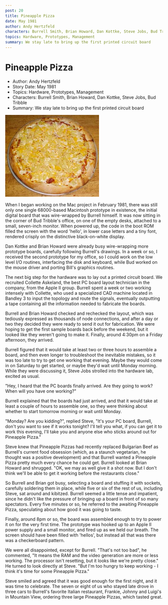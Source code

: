 ```yaml
---
post: 20
title: Pineapple Pizza
date: May 1981
author: Andy Hertzfeld
characters: Burrell Smith, Brian Howard, Dan Kottke, Steve Jobs, Bud Tribble
topics: Hardware, Prototypes, Management
summary: We stay late to bring up the first printed circuit board
---
```


# Pineapple Pizza
* Author: Andy Hertzfeld
* Story Date: May 1981
* Topics: Hardware, Prototypes, Management
* Characters: Burrell Smith, Brian Howard, Dan Kottke, Steve Jobs, Bud Tribble
* Summary: We stay late to bring up the first printed circuit board

![Our reward: Pineapple Pizza](images/Macintosh/pineapplepizza.jpg) 
    
When I began working on the Mac project in February 1981, there was still only one single 68000-based Macintosh prototype in existence, the initial digital board that was wire-wrapped by Burrell himself.  It was now sitting in the corner of Bud Tribble's office, on one of the empty desks, attached to a small, seven-inch monitor.  When powered up, the code in the boot ROM filled the screen with the word 'hello', in lower case letters and a tiny font, rendered crisply on the distinctive black-on-white display.

Dan Kottke and Brian Howard were already busy wire-wrapping more prototype boards, carefully following Burrell's drawings. In a week or so, I received the second prototype for my office, so I could work on the low level I/O routines, interfacing the disk and keyboard, while Bud worked on the mouse driver and porting Bill's graphics routines.

The next big step for the hardware was to lay out a printed circuit board.  We recruited Collette Askeland, the best PC board layout technician in the company, from the Apple II group.  Burrell spent a week or two working intensely with Collette, who used a specialized CAD machine located in Bandley 3 to input the topology and route the signals, eventually outputting a tape containing all the information needed to fabricate the boards.

Burrell and Brian Howard checked and rechecked the layout, which was tediously expressed as thousands of node connections, and after a day or two they decided they were ready to send it out for fabrication.   We were hoping to get the first sample boards back before the weekend, but it looked like they weren't going to make it.  Finally, around 4:30pm on a Friday afternoon, they arrived.

Burrell figured that it would take at least two or three hours to assemble a board, and then even longer to troubleshoot the inevitable mistakes, so it was too late to try to get one working that evening.  Maybe they would come in on Saturday to get started, or maybe they'd wait until Monday morning.  While they were discussing it, Steve Jobs strolled into the hardware lab, excited as usual.

"Hey, I heard that the PC boards finally arrived.  Are they going to work?  When will you have one working?"

Burrell explained that the boards had just arrived, and that it would take at least a couple of hours to assemble one, so they were thinking about whether to start tomorrow morning or wait until Monday.

"Monday? Are you kidding?", replied Steve,  "It's your PC board, Burrell, don't you want to see if it works tonight?  I'll tell you what, if you can get it to work this evening, I'll take you and anyone else who sticks around out for Pineapple Pizza."

Steve knew that Pineapple Pizzas had recently replaced Bulgarian Beef as Burrell's current food obsession (which, as a staunch vegetarian, he thought was a positive development) and that Burrell wanted a Pineapple Pizza pretty much every chance he could get.   Burrell looked at Brian Howard and shrugged.  "OK, we may as well give it a shot now.  But I don't think we'll be able to get it working before the restaurants close."

So Burrell and Brian got busy, selecting a board and stuffing it with sockets, carefully soldering them in place, while five or six of the rest of us, including Steve, sat around and kibitzed.   Burrell seemed a little tense and impatient, since he didn't like the pressure of bringing up a board in front of so many spectators.   Every five minutes or so, he referred to the awaiting Pineapple Pizza, speculating about how good it was going to taste.

Finally, around 8pm or so, the board was assembled enough to try to power it on for the very first time.  The prototype was hooked up to an Apple II power supply and a small monitor, and fired up as we held our breath.  The screen should have been filled with 'hellos', but instead all that was there was a checkerboard pattern.

We were all disappointed, except for Burrell.  "That's not too bad", he commented, "It means the RAM and the video generation are more or less working.  The processor isn't resetting, but it looks like we're pretty close."  He turned to look directly at Steve.  "But I'm too hungry to keep working - I think it's time for some Pineapple Pizza."

Steve smiled and agreed that it was good enough for the first night, and it was time to celebrate.  The seven or eight of us who stayed late drove in three cars to Burrell's favorite Italian restaurant, Frankie, Johnny and Luigi's in Mountain View, ordering three large Pineapple Pizzas, which tasted great.

